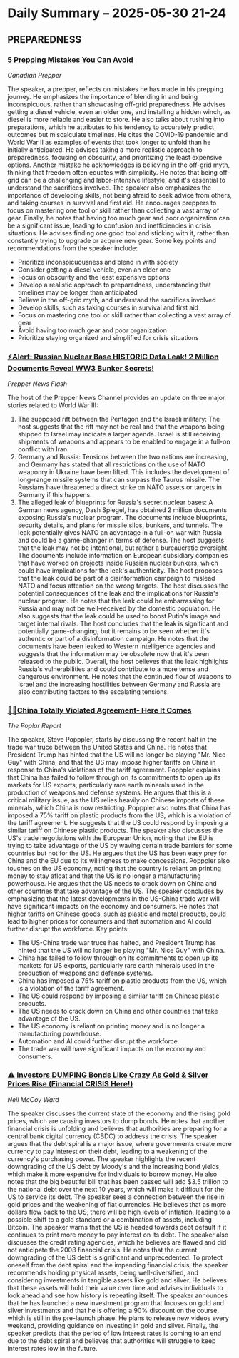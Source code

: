 # Daily Summary – 2025-05-30 21-24



## PREPAREDNESS

### [5 Prepping Mistakes You Can Avoid](https://www.youtube.com/watch?v=DKP3vh0lpk0)
*Canadian Prepper*  

The speaker, a prepper, reflects on mistakes he has made in his prepping journey. He emphasizes the importance of blending in and being inconspicuous, rather than showcasing off-grid preparedness. He advises getting a diesel vehicle, even an older one, and installing a hidden winch, as diesel is more reliable and easier to store.
He also talks about rushing into preparations, which he attributes to his tendency to accurately predict outcomes but miscalculate timelines. He cites the COVID-19 pandemic and World War II as examples of events that took longer to unfold than he initially anticipated. He advises taking a more realistic approach to preparedness, focusing on obscurity, and prioritizing the least expensive options.
Another mistake he acknowledges is believing in the off-grid myth, thinking that freedom often equates with simplicity. He notes that being off-grid can be a challenging and labor-intensive lifestyle, and it's essential to understand the sacrifices involved.
The speaker also emphasizes the importance of developing skills, not being afraid to seek advice from others, and taking courses in survival and first aid. He encourages preppers to focus on mastering one tool or skill rather than collecting a vast array of gear.
Finally, he notes that having too much gear and poor organization can be a significant issue, leading to confusion and inefficiencies in crisis situations. He advises finding one good tool and sticking with it, rather than constantly trying to upgrade or acquire new gear.
Some key points and recommendations from the speaker include:
* Prioritize inconspicuousness and blend in with society
* Consider getting a diesel vehicle, even an older one
* Focus on obscurity and the least expensive options
* Develop a realistic approach to preparedness, understanding that timelines may be longer than anticipated
* Believe in the off-grid myth, and understand the sacrifices involved
* Develop skills, such as taking courses in survival and first aid
* Focus on mastering one tool or skill rather than collecting a vast array of gear
* Avoid having too much gear and poor organization
* Prioritize staying organized and simplified for crisis situations



### [⚡Alert: Russian Nuclear Base HISTORIC Data Leak! 2 Million Documents Reveal WW3 Bunker Secrets!](https://www.youtube.com/watch?v=jJwpfAraOQA)
*Prepper News Flash*  

The host of the Prepper News Channel provides an update on three major stories related to World War III:
1. The supposed rift between the Pentagon and the Israeli military: The host suggests that the rift may not be real and that the weapons being shipped to Israel may indicate a larger agenda. Israel is still receiving shipments of weapons and appears to be enabled to engage in a full-on conflict with Iran.
2. Germany and Russia: Tensions between the two nations are increasing, and Germany has stated that all restrictions on the use of NATO weaponry in Ukraine have been lifted. This includes the development of long-range missile systems that can surpass the Taurus missile. The Russians have threatened a direct strike on NATO assets or targets in Germany if this happens.
3. The alleged leak of blueprints for Russia's secret nuclear bases: A German news agency, Dash Spiegel, has obtained 2 million documents exposing Russia's nuclear program. The documents include blueprints, security details, and plans for missile silos, bunkers, and tunnels. The leak potentially gives NATO an advantage in a full-on war with Russia and could be a game-changer in terms of defense.
The host suggests that the leak may not be intentional, but rather a bureaucratic oversight. The documents include information on European subsidiary companies that have worked on projects inside Russian nuclear bunkers, which could have implications for the leak's authenticity. The host proposes that the leak could be part of a disinformation campaign to mislead NATO and focus attention on the wrong targets.
The host discusses the potential consequences of the leak and the implications for Russia's nuclear program. He notes that the leak could be embarrassing for Russia and may not be well-received by the domestic population. He also suggests that the leak could be used to boost Putin's image and target internal rivals.
The host concludes that the leak is significant and potentially game-changing, but it remains to be seen whether it's authentic or part of a disinformation campaign. He notes that the documents have been leaked to Western intelligence agencies and suggests that the information may be obsolete now that it's been released to the public.
Overall, the host believes that the leak highlights Russia's vulnerabilities and could contribute to a more tense and dangerous environment. He notes that the continued flow of weapons to Israel and the increasing hostilities between Germany and Russia are also contributing factors to the escalating tensions.



### [🚨🚨China Totally Violated Agreement- Here It Comes](https://www.youtube.com/watch?v=n8oEJdkpqf4)
*The Poplar Report*  

The speaker, Steve Popppler, starts by discussing the recent halt in the trade war truce between the United States and China. He notes that President Trump has hinted that the US will no longer be playing "Mr. Nice Guy" with China, and that the US may impose higher tariffs on China in response to China's violations of the tariff agreement.
Popppler explains that China has failed to follow through on its commitments to open up its markets for US exports, particularly rare earth minerals used in the production of weapons and defense systems. He argues that this is a critical military issue, as the US relies heavily on Chinese imports of these minerals, which China is now restricting.
Popppler also notes that China has imposed a 75% tariff on plastic products from the US, which is a violation of the tariff agreement. He suggests that the US could respond by imposing a similar tariff on Chinese plastic products.
The speaker also discusses the US's trade negotiations with the European Union, noting that the EU is trying to take advantage of the US by waving certain trade barriers for some countries but not for the US. He argues that the US has been easy prey for China and the EU due to its willingness to make concessions.
Popppler also touches on the US economy, noting that the country is reliant on printing money to stay afloat and that the US is no longer a manufacturing powerhouse. He argues that the US needs to crack down on China and other countries that take advantage of the US.
The speaker concludes by emphasizing that the latest developments in the US-China trade war will have significant impacts on the economy and consumers. He notes that higher tariffs on Chinese goods, such as plastic and metal products, could lead to higher prices for consumers and that automation and AI could further disrupt the workforce.
Key points:
* The US-China trade war truce has halted, and President Trump has hinted that the US will no longer be playing "Mr. Nice Guy" with China.
* China has failed to follow through on its commitments to open up its markets for US exports, particularly rare earth minerals used in the production of weapons and defense systems.
* China has imposed a 75% tariff on plastic products from the US, which is a violation of the tariff agreement.
* The US could respond by imposing a similar tariff on Chinese plastic products.
* The US needs to crack down on China and other countries that take advantage of the US.
* The US economy is reliant on printing money and is no longer a manufacturing powerhouse.
* Automation and AI could further disrupt the workforce.
* The trade war will have significant impacts on the economy and consumers.



### [⚠️ Investors DUMPING Bonds Like Crazy As Gold & Silver Prices Rise (Financial CRISIS Here!)](https://www.youtube.com/watch?v=dOyoljrgDJY)
*Neil McCoy Ward*  

The speaker discusses the current state of the economy and the rising gold prices, which are causing investors to dump bonds. He notes that another financial crisis is unfolding and believes that authorities are preparing for a central bank digital currency (CBDC) to address the crisis. The speaker argues that the debt spiral is a major issue, where governments create more currency to pay interest on their debt, leading to a weakening of the currency's purchasing power.
The speaker highlights the recent downgrading of the US debt by Moody's and the increasing bond yields, which make it more expensive for individuals to borrow money. He also notes that the big beautiful bill that has been passed will add $3.5 trillion to the national debt over the next 10 years, which will make it difficult for the US to service its debt.
The speaker sees a connection between the rise in gold prices and the weakening of fiat currencies. He believes that as more dollars flow back to the US, there will be high levels of inflation, leading to a possible shift to a gold standard or a combination of assets, including Bitcoin. The speaker warns that the US is headed towards debt default if it continues to print more money to pay interest on its debt.
The speaker also discusses the credit rating agencies, which he believes are flawed and did not anticipate the 2008 financial crisis. He notes that the current downgrading of the US debt is significant and unprecedented.
To protect oneself from the debt spiral and the impending financial crisis, the speaker recommends holding physical assets, being well-diversified, and considering investments in tangible assets like gold and silver. He believes that these assets will hold their value over time and advises individuals to look ahead and see how history is repeating itself.
The speaker announces that he has launched a new investment program that focuses on gold and silver investments and that he is offering a 90% discount on the course, which is still in the pre-launch phase. He plans to release new videos every weekend, providing guidance on investing in gold and silver.
Finally, the speaker predicts that the period of low interest rates is coming to an end due to the debt spiral and believes that authorities will struggle to keep interest rates low in the future.

